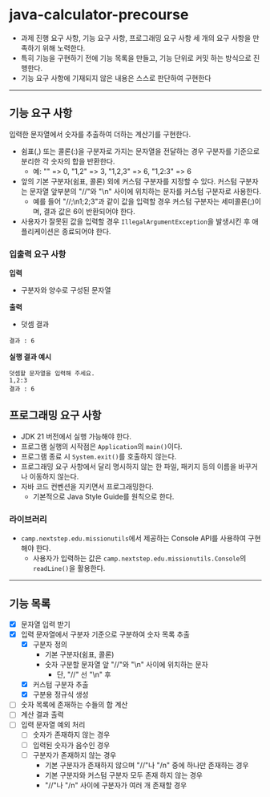 # java-calculator-precourse
- 과제 진행 요구 사항, 기능 요구 사항, 프로그래밍 요구 사항 세 개의 요구 사항을 만족하기 위해 노력한다.
- 특히 기능을 구현하기 전에 기능 목록을 만들고, 기능 단위로 커밋 하는 방식으로 진행한다.
- 기능 요구 사항에 기재되지 않은 내용은 스스로 판단하여 구현한다

---
## 기능 요구 사항
입력한 문자열에서 숫자를 추출하여 더하는 계산기를 구현한다.

- 쉼표(,) 또는 콜론(:)을 구분자로 가지는 문자열을 전달하는 경우 구분자를 기준으로 분리한 각 숫자의 합을 반환한다.
    - 예: "" => 0, "1,2" => 3, "1,2,3" => 6, "1,2:3" => 6
- 앞의 기본 구분자(쉼표, 콜론) 외에 커스텀 구분자를 지정할 수 있다. 커스텀 구분자는 문자열 앞부분의 "//"와 "\n" 사이에 위치하는 문자를 커스텀 구분자로 사용한다.
    - 예를 들어 "//;\n1;2;3"과 같이 값을 입력할 경우 커스텀 구분자는 세미콜론(;)이며, 결과 값은 6이 반환되어야 한다.
- 사용자가 잘못된 값을 입력할 경우 `IllegalArgumentException`을 발생시킨 후 애플리케이션은 종료되어야 한다.
### 입출력 요구 사항
**입력**
- 구분자와 양수로 구성된 문자열

**출력**
- 덧셈 결과
```
결과 : 6
```
**실행 결과 예시**
```
덧셈할 문자열을 입력해 주세요.
1,2:3
결과 : 6
```
## 프로그래밍 요구 사항
- JDK 21 버전에서 실행 가능해야 한다.
- 프로그램 실행의 시작점은 `Application`의 `main()`이다.
- 프로그램 종료 시 `System.exit()`를 호출하지 않는다.
- 프로그래밍 요구 사항에서 달리 명시하지 않는 한 파일, 패키지 등의 이름을 바꾸거나 이동하지 않는다.
- 자바 코드 컨벤션을 지키면서 프로그래밍한다.
    - 기본적으로 Java Style Guide를 원칙으로 한다.
### 라이브러리
- `camp.nextstep.edu.missionutils`에서 제공하는 Console API를 사용하여 구현해야 한다.
    - 사용자가 입력하는 값은 `camp.nextstep.edu.missionutils.Console`의 `readLine()`을 활용한다.
---
## 기능 목록
- [X] 문자열 입력 받기
- [X] 입력 문자열에서 구분자 기준으로 구분하여 숫자 목록 추출
    - [X] 구분자 정의
        - 기본 구분자(쉼표, 콜론)
        - 숫자 구분할 문자열 앞 "//"와 "\n" 사이에 위치하는 문자 
          - 단, "//" 선 "\n" 후
    - [X] 커스텀 구분자 추출
    - [X] 구분용 정규식 생성
- [ ] 숫자 목록에 존재하는 수들의 합 계산
- [ ] 계산 결과 출력
- [ ] 입력 문자열 예외 처리
    - [ ] 숫자가 존재하지 않는 경우
    - [ ] 입력된 숫자가 음수인 경우
    - [ ] 구분자가 존재하지 않는 경우
        - 기본 구분자가 존재하지 않으며 "//"나 "/n" 중에 하나만 존재하는 경우
        - 기본 구분자와 커스텀 구분자 모두 존재 하지 않는 경우
        - "//"나 "/n" 사이에 구분자가 여러 개 존재할 경우